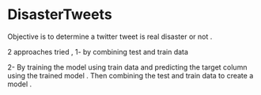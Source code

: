 # DisasterTweets
Objective is to determine a twitter tweet is real disaster or not .

2 approaches tried ,
1- by combining test and train data 

2- By training the model using train data and predicting the target column using the trained model . Then combining the test and train data to create a model .
